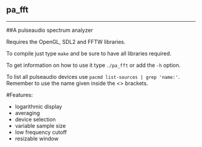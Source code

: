 ## pa_fft

--------------

##A pulseaudio spectrum analyzer

Requires the OpenGL, SDL2 and FFTW libraries.

To compile just type `make` and be sure to have all libraries required.

To get information on how to use it type `./pa_fft` or add the `-h` option.

To list all pulseaudio devices use `pacmd list-sources | grep 'name:'`.
Remember to use the name given inside the <> brackets.

#Features:
- logarithmic display
- averaging
- device selection
- variable sample size
- low frequency cutoff
- resizable window
